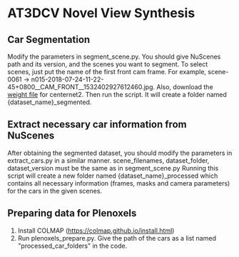 # AT3DCV Novel View Synthesis

## Car Segmentation
Modify the parameters in segment_scene.py. You should give NuScenes path and its version, and
the scenes you want to segment. To select scenes, just put the name of the first front cam frame.
For example, scene-0061 -> n015-2018-07-24-11-22-45+0800__CAM_FRONT__1532402927612460.jpg. Also, 
download the [weight file](https://syncandshare.lrz.de/getlink/fiHCQqo2CsCJAjk6YSUt2kEU/centernet2_checkpoint.pth) 
for centernet2. Then run the script. It will create a folder named {dataset_name}_segmented.

## Extract necessary car information from NuScenes
After obtaining the segmented dataset, you should modify the parameters in extract_cars.py in a
similar manner. scene_filenames, dataset_folder, dataset_version must be the same as in segment_scene.py
Running this script will create a new folder named {dataset_name}_processed which contains all necessary
information (frames, masks and camera parameters) for the cars in the given scenes.

## Preparing data for Plenoxels
1. Install COLMAP  (https://colmap.github.io/install.html)
2. Run plenoxels_prepare.py. Give the path of the cars as a list named "processed_car_folders" in the code.